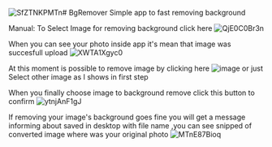 ![SfZTNKPMTn](https://github.com/KrusinskiPST/BgRemover/assets/135739642/a54e74ee-1e20-4e9a-8427-67ee8f88524f)# BgRemover
Simple app to fast removing background

Manual:
To Select Image for removing background click here
![QjE0C0Br3n](https://github.com/KrusinskiPST/BgRemover/assets/135739642/23158bdf-38f3-49c7-8908-0a9a65f5a14d)

When you can see your photo inside app it's mean that image was succesfull upload 
![XWTA1Xgyc0](https://github.com/KrusinskiPST/BgRemover/assets/135739642/e54acb1f-044b-4bea-8e48-4b2b2e4f6912)

At this moment is possible to remove image by clicking here
![image](https://github.com/KrusinskiPST/BgRemover/assets/135739642/4c8a1831-4f95-4bfa-8f90-df594e91783c)
or just Select other image as I shows in first step

When you finally choose image to background remove click this button to confirm
![ytnjAnF1gJ](https://github.com/KrusinskiPST/BgRemover/assets/135739642/43d3e385-541d-4e7c-ae1e-81fcfa9502db)

If removing your image's background goes fine you will get a message informing about saved in desktop with file name
,you can see snipped of converted image where was your original photo
![MTnE87Bioq](https://github.com/KrusinskiPST/BgRemover/assets/135739642/e4b35f24-df7d-4594-a6d2-7af9eb0db9f1)
